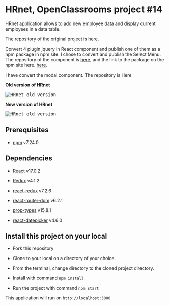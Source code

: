 
# HRnet, OpenClassrooms project #14

HRnet application allows to add new employee data and display current employees in a data table.

The repository of the original project is [here](https://github.com/OpenClassrooms-Student-Center/P12_Front-end).

Convert 4 plugin jquery in React component and publish one of them as a npm package in npm site.
I chose to convert and publish the Select Menu. The repository of the component is [here](https://github.com/emilie-v11/P14_select-react-bootstrap), and the link to the package on the npm site here. [here](https://www.npmjs.com/package/select-react-bootstrap).

I have convert the modal component. The repository is Here

**Old version of HRnet**

<kbd>![HRnet old version](../src/assets/old.png)</kbd>

**New version of HRnet**

<kbd>![HRnet old version](../src/assets/new.png)</kbd>

## Prerequisites

-   [npm](https://www.npmjs.com/) v7.24.0

## Dependencies

-   [React](https://reactjs.org/) v17.0.2

-   [Redux](https://redux.js.org/) v4.1.2

-   [react-redux](https://react-redux.js.org/) v7.2.6

-   [react-router-dom](https://reactrouter.com/web/guides/quick-start) v6.2.1

-   [prop-types](https://yarnpkg.com/package/prop-types) v15.8.1

-   [react-datepicker](https://yarnpkg.com/package/react-datepicker) v4.6.0


## Install this project on your local

-   Fork this repository

-   Clone to your local on a directory of your choice.

-   From the terminal, change directory to the cloned project directory.

-   Install with command `npm install`

-   Run the project with command `npm start`

This application will run on `http://localhost:3000`